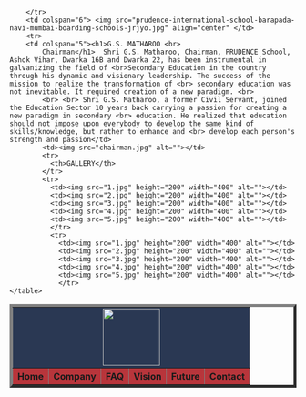 <!DOCTYPE html>
<html lang="en">
<head>
    <meta charset="UTF-8">
    <meta name="viewport" content="width=device-width, initial-scale=1.0">
    <title>Document</title>
</head>
<body>
    <table cellpaddng="2" border="5">
        <tr  bgcolor="#2a3853" align="center">
          <td colspan="6"> <img src="logo-total.png" height="100">
           </img>
           </td>
        </tr>
        <tr bgcolor="#b8353b">
            <th>Home</th>
            <th>Company</th>
            <th>FAQ</th>
            <th>Vision</th>
            <th>Future</th>
            <th>Contact</th>

        </tr>
        <td colspan="6"> <img src="prudence-international-school-barapada-navi-mumbai-boarding-schools-jrjyo.jpg" align="center" </td>
        <tr>
        <td colspan="5"><h1>G.S. MATHAROO <br>
            Chairman</h1>  Shri G.S. Matharoo, Chairman, PRUDENCE School, Ashok Vihar, Dwarka 16B and Dwarka 22, has been instrumental in galvanizing the field of <br>Secondary Education in the country through his dynamic and visionary leadership. The success of the mission to realize the transformation of <br> secondary education was not inevitable. It required creation of a new paradigm. <br>
            <br> <br> Shri G.S. Matharoo, a former Civil Servant, joined the Education Sector 10 years back carrying a passion for creating a new paradigm in secondary <br> education. He realized that education should not impose upon everybody to develop the same kind of skills/knowledge, but rather to enhance and <br> develop each person's strength and passion</td>
            <td><img src="chairman.jpg" alt=""></td>
            <tr>
              <th>GALLERY</th>
            </tr>
            <tr>
              <td><img src="1.jpg" height="200" width="400" alt=""></td>
              <td><img src="2.jpg" height="200" width="400" alt=""></td>
              <td><img src="3.jpg" height="200" width="400" alt=""></td>
              <td><img src="4.jpg" height="200" width="400" alt=""></td>
              <td><img src="5.jpg" height="200" width="400" alt=""></td>
              </tr>
              <tr>
                <td><img src="1.jpg" height="200" width="400" alt=""></td>
                <td><img src="2.jpg" height="200" width="400" alt=""></td>
                <td><img src="3.jpg" height="200" width="400" alt=""></td>
                <td><img src="4.jpg" height="200" width="400" alt=""></td>
                <td><img src="5.jpg" height="200" width="400" alt=""></td>
                </tr>
    </table>
</body>
</html>
